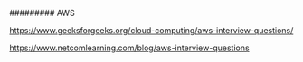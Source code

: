 ######### AWS 

https://www.geeksforgeeks.org/cloud-computing/aws-interview-questions/  

https://www.netcomlearning.com/blog/aws-interview-questions
